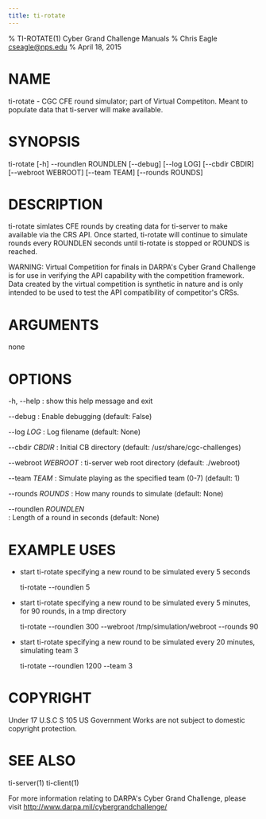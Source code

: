 ```yaml
---
title: ti-rotate
---
```

% TI-ROTATE(1) Cyber Grand Challenge Manuals
% Chris Eagle <cseagle@nps.edu>
% April 18, 2015

# NAME

ti-rotate - CGC CFE round simulator; part of Virtual Competiton.  Meant to populate data that ti-server will make available.

# SYNOPSIS

ti-rotate [-h] --roundlen ROUNDLEN [--debug] [--log LOG] [--cbdir CBDIR] [--webroot WEBROOT] [--team TEAM] [--rounds ROUNDS]

# DESCRIPTION

ti-rotate simlates CFE rounds by creating data for ti-server to make available via the CRS API.  Once started, ti-rotate will continue to simulate rounds every ROUNDLEN seconds until ti-rotate is stopped or ROUNDS is reached.

WARNING: Virtual Competition for finals in DARPA's Cyber Grand Challenge is for use in verifying the API capability with the competition framework. Data created by the virtual competition is synthetic in nature and is only intended to be used to test the API compatibility of competitor's CRSs.

# ARGUMENTS

none

# OPTIONS

-h, --help
:  show this help message and exit

--debug
:  Enable debugging (default: False)

--log *LOG*
:  Log filename (default: None)

--cbdir *CBDIR*
:  Initial CB directory (default: /usr/share/cgc-challenges)

--webroot *WEBROOT*
:  ti-server web root directory (default: ./webroot)

--team *TEAM*
:  Simulate playing as the specified team (0-7) (default: 1)

--rounds *ROUNDS*
:  How many rounds to simulate (default: None)

--roundlen *ROUNDLEN*  
:  Length of a round in seconds (default: None)


# EXAMPLE USES

* start ti-rotate specifying a new round to be simulated every 5 seconds

  ti-rotate --roundlen 5

* start ti-rotate specifying a new round to be simulated every 5 minutes, for 90 rounds, in a tmp directory

  ti-rotate --roundlen 300 --webroot /tmp/simulation/webroot --rounds 90

* start ti-rotate specifying a new round to be simulated every 20 minutes, simulating team 3

  ti-rotate --roundlen 1200 --team 3

# COPYRIGHT

Under 17 U.S.C S 105 US Government Works are not subject to domestic copyright protection.


# SEE ALSO
ti-server(1) ti-client(1)

For more information relating to DARPA's Cyber Grand Challenge, please visit <http://www.darpa.mil/cybergrandchallenge/>
